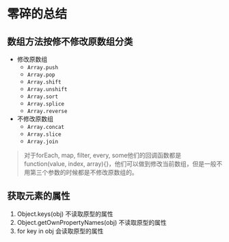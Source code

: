 # 零碎的总结

## 数组方法按修不修改原数组分类

- 修改原数组
  - `Array.push`
  - `Array.pop`
  - `Array.shift`
  - `Array.unshift`
  - `Array.sort`
  - `Array.splice`
  - `Array.reverse`
- 不修改原数组
  - `Array.concat`
  - `Array.slice`
  - `Array.join`

> 对于forEach, map, filter, every, some他们的回调函数都是function(value, index, array){}，他们可以做到修改当前数组，但是一般不用第三个参数的时候都是不修改原数组的。

## 获取元素的属性

1. Object.keys(obj)
不读取原型的属性
2. Object.getOwnPropertyNames(obj)
不读取原型的属性
3. for key in obj
会读取原型的属性